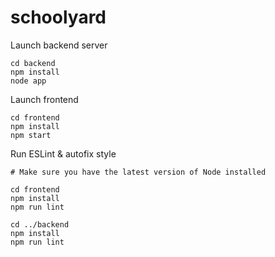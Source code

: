 # schoolyard

Launch backend server
```
cd backend
npm install
node app
```

Launch frontend
```
cd frontend
npm install
npm start
```

Run ESLint & autofix style
```
# Make sure you have the latest version of Node installed

cd frontend
npm install
npm run lint

cd ../backend
npm install
npm run lint
```
